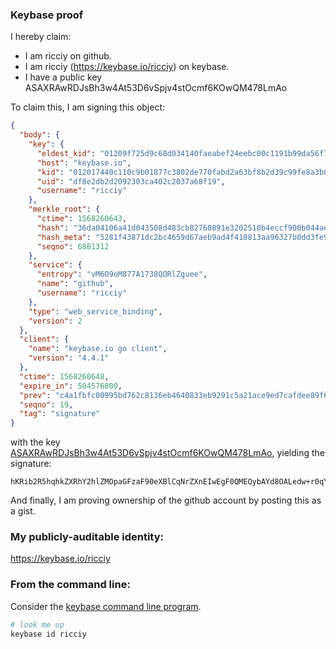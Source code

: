 ### Keybase proof

I hereby claim:

  * I am ricciy on github.
  * I am ricciy (https://keybase.io/ricciy) on keybase.
  * I have a public key ASAXRAwRDJsBh3w4At53D6vSpjv4stOcmf6KOwQM478LmAo

To claim this, I am signing this object:

```json
{
  "body": {
    "key": {
      "eldest_kid": "01209f725d9c68d034140faeabef24eebc00c1191b99da56f712dcdb26a83ebfc91c0a",
      "host": "keybase.io",
      "kid": "012017440c110c9b01877c3802de770fabd2a63bf8b2d39c99fe8a3b040ce3bf0b980a",
      "uid": "df8e2db2d2092303ca402c2037a68f19",
      "username": "ricciy"
    },
    "merkle_root": {
      "ctime": 1568260643,
      "hash": "36da04106a41d043508d483cb82760891e3202510b4eccf900b044ae5fb72808e1ac3b2c525c854218a6b8806085e3d01b808c0e42e7d4a42f6d570a08d103bc",
      "hash_meta": "5281f43871dc2bc4659d67aeb9ad4f410813aa96327b0dd3fe939af3cc282fa7",
      "seqno": 6881312
    },
    "service": {
      "entropy": "vM6O9oM877A1738QORlZguee",
      "name": "github",
      "username": "ricciy"
    },
    "type": "web_service_binding",
    "version": 2
  },
  "client": {
    "name": "keybase.io go client",
    "version": "4.4.1"
  },
  "ctime": 1568260648,
  "expire_in": 504576000,
  "prev": "c4a1fbfc00995bd762c8136eb4640833eb9291c5a21ace9ed7cafdee89f64437",
  "seqno": 19,
  "tag": "signature"
}
```

with the key [ASAXRAwRDJsBh3w4At53D6vSpjv4stOcmf6KOwQM478LmAo](https://keybase.io/ricciy), yielding the signature:

```
hKRib2R5hqhkZXRhY2hlZMOpaGFzaF90eXBlCqNrZXnEIwEgF0QMEQybAYd8OALedw+r0qY7+LLTnJn+ijsEDOO/C5gKp3BheWxvYWTESpcCE8QgxKH7/ACZW9diyBNutGQIM+uSkcWiGs6e18r97on2RDfEIO4FNereuxLVHi60EgqLaJVo6zl4xiZI1FB/D2d7MJM6AgHCo3NpZ8RADNhHhjn3Vr43hlXYNSxcJp+jp/5tZwR7PL1VnJ1ABYzyBBDQjQsQsp0B2x4OZw6ODnEgTTPLGt2C2HK35EZLCqhzaWdfdHlwZSCkaGFzaIKkdHlwZQildmFsdWXEIJlzjq98Tbz8uQT0efPa/UjV5EqvVJZOhfBKf3dwECmto3RhZ80CAqd2ZXJzaW9uAQ==

```

And finally, I am proving ownership of the github account by posting this as a gist.

### My publicly-auditable identity:

https://keybase.io/ricciy

### From the command line:

Consider the [keybase command line program](https://keybase.io/download).

```bash
# look me up
keybase id ricciy
```
